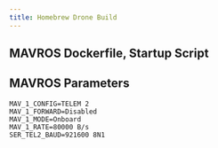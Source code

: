 ```yaml
---
title: Homebrew Drone Build
---
```


## MAVROS Dockerfile, Startup Script

## MAVROS Parameters

```
MAV_1_CONFIG=TELEM 2
MAV_1_FORWARD=Disabled
MAV_1_MODE=Onboard
MAV_1_RATE=80000 B/s
SER_TEL2_BAUD=921600 8N1
```
